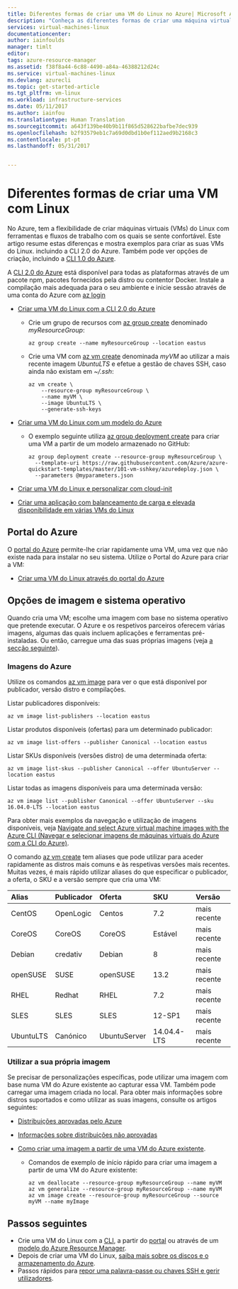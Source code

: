 ```yaml
---
title: Diferentes formas de criar uma VM do Linux no Azure| Microsoft Azure
description: "Conheça as diferentes formas de criar uma máquina virtual do Linux no Azure, incluindo ligações para ferramentas e tutoriais para cada método."
services: virtual-machines-linux
documentationcenter: 
author: iainfoulds
manager: timlt
editor: 
tags: azure-resource-manager
ms.assetid: f38f8a44-6c88-4490-a84a-46388212d24c
ms.service: virtual-machines-linux
ms.devlang: azurecli
ms.topic: get-started-article
ms.tgt_pltfrm: vm-linux
ms.workload: infrastructure-services
ms.date: 05/11/2017
ms.author: iainfou
ms.translationtype: Human Translation
ms.sourcegitcommit: a643f139be40b9b11f865d528622bafbe7dec939
ms.openlocfilehash: b2f93579eb1c7a69d0dbd1b0ef112aed9b2168c3
ms.contentlocale: pt-pt
ms.lasthandoff: 05/31/2017


---
```

<a id="different-ways-to-create-a-linux-vm" class="xliff"></a>

# Diferentes formas de criar uma VM com Linux
No Azure, tem a flexibilidade de criar máquinas virtuais (VMs) do Linux com ferramentas e fluxos de trabalho com os quais se sente confortável. Este artigo resume estas diferenças e mostra exemplos para criar as suas VMs do Linux. incluindo a CLI 2.0 do Azure. Também pode ver opções de criação, incluindo a [CLI 1.0 do Azure](creation-choices-nodejs.md).

A [CLI 2.0 do Azure](/cli/azure/install-az-cli2) está disponível para todas as plataformas através de um pacote npm, pacotes fornecidos pela distro ou contentor Docker. Instale a compilação mais adequada para o seu ambiente e inicie sessão através de uma conta do Azure com [az login](/cli/azure/#login)

* [Criar uma VM do Linux com a CLI 2.0 do Azure](quick-create-cli.md)
  
  * Crie um grupo de recursos com [az group create](/cli/azure/group#create) denominado *myResourceGroup*: 
   
    ```azurecli
    az group create --name myResourceGroup --location eastus
    ```
    
  * Crie uma VM com [az vm create](/cli/azure/vm#create) denominada *myVM* ao utilizar a mais recente imagem *UbuntuLTS* e efetue a gestão de chaves SSH, caso ainda não existam em *~/.ssh*:

    ```azurecli
    az vm create \
        --resource-group myResourceGroup \
        --name myVM \
        --image UbuntuLTS \
        --generate-ssh-keys
    ```

* [Criar uma VM do Linux com um modelo do Azure](create-ssh-secured-vm-from-template.md)
  
  * O exemplo seguinte utiliza [az group deployment create](/cli/azure/group/deployment#create) para criar uma VM a partir de um modelo armazenado no GitHub:
    
    ```azurecli
    az group deployment create --resource-group myResourceGroup \ 
      --template-uri https://raw.githubusercontent.com/Azure/azure-quickstart-templates/master/101-vm-sshkey/azuredeploy.json \
      --parameters @myparameters.json
    ```
* [Criar uma VM do Linux e personalizar com cloud-init](tutorial-automate-vm-deployment.md)

* [Criar uma aplicação com balanceamento de carga e elevada disponibilidade em várias VMs do Linux](tutorial-load-balancer.md)


<a id="azure-portal" class="xliff"></a>

## Portal do Azure
O [portal do Azure](https://portal.azure.com) permite-lhe criar rapidamente uma VM, uma vez que não existe nada para instalar no seu sistema. Utilize o Portal do Azure para criar a VM:

* [Criar uma VM do Linux através do portal do Azure](quick-create-portal.md) 


<a id="operating-system-and-image-choices" class="xliff"></a>

## Opções de imagem e sistema operativo
Quando cria uma VM; escolhe uma imagem com base no sistema operativo que pretende executar. O Azure e os respetivos parceiros oferecem várias imagens, algumas das quais incluem aplicações e ferramentas pré-instaladas. Ou então, carregue uma das suas próprias imagens (veja [a secção seguinte](#use-your-own-image)).

<a id="azure-images" class="xliff"></a>

### Imagens do Azure
Utilize os comandos [az vm image](/cli/azure/vm/image) para ver o que está disponível por publicador, versão distro e compilações.

Listar publicadores disponíveis:

```azurecli
az vm image list-publishers --location eastus
```

Listar produtos disponíveis (ofertas) para um determinado publicador:

```azurecli
az vm image list-offers --publisher Canonical --location eastus
```

Listar SKUs disponíveis (versões distro) de uma determinada oferta:

```azurecli
az vm image list-skus --publisher Canonical --offer UbuntuServer --location eastus
```

Listar todas as imagens disponíveis para uma determinada versão:

```azurecli
az vm image list --publisher Canonical --offer UbuntuServer --sku 16.04.0-LTS --location eastus
```

Para obter mais exemplos da navegação e utilização de imagens disponíveis, veja [Navigate and select Azure virtual machine images with the Azure CLI (Navegar e selecionar imagens de máquinas virtuais do Azure com a CLI do Azure)](cli-ps-findimage.md).

O comando [az vm create](/cli/azure/vm#create) tem aliases que pode utilizar para aceder rapidamente as distros mais comuns e às respetivas versões mais recentes. Muitas vezes, é mais rápido utilizar aliases do que especificar o publicador, a oferta, o SKU e a versão sempre que cria uma VM:

| Alias | Publicador | Oferta | SKU | Versão |
|:--- |:--- |:--- |:--- |:--- |
| CentOS |OpenLogic |Centos |7.2 |mais recente |
| CoreOS |CoreOS |CoreOS |Estável |mais recente |
| Debian |credativ |Debian |8 |mais recente |
| openSUSE |SUSE |openSUSE |13.2 |mais recente |
| RHEL |Redhat |RHEL |7.2 |mais recente |
| SLES |SLES |SLES |12-SP1 |mais recente |
| UbuntuLTS |Canónico |UbuntuServer |14.04.4-LTS |mais recente |

<a id="use-your-own-image" class="xliff"></a>

### Utilizar a sua própria imagem
Se precisar de personalizações específicas, pode utilizar uma imagem com base numa VM do Azure existente ao capturar essa VM. Também pode carregar uma imagem criada no local. Para obter mais informações sobre distros suportados e como utilizar as suas imagens, consulte os artigos seguintes:

* [Distribuições aprovadas pelo Azure](endorsed-distros.md)
* [Informações sobre distribuições não aprovadas](create-upload-generic.md)
* [Como criar uma imagem a partir de uma VM do Azure existente](tutorial-custom-images.md).
  
  * Comandos de exemplo de início rápido para criar uma imagem a partir de uma VM do Azure existente:
    
    ```azurecli
    az vm deallocate --resource-group myResourceGroup --name myVM
    az vm generalize --resource-group myResourceGroup --name myVM
    az vm image create --resource-group myResourceGroup --source myVM --name myImage
    ```

<a id="next-steps" class="xliff"></a>

## Passos seguintes
* Crie uma VM do Linux com a [CLI](quick-create-cli.md), a partir do [portal](quick-create-portal.md) ou através de um [modelo do Azure Resource Manager](../windows/cli-deploy-templates.md).
* Depois de criar uma VM do Linux, [saiba mais sobre os discos e o armazenamento do Azure](tutorial-manage-disks.md).
* Passos rápidos para [repor uma palavra-passe ou chaves SSH e gerir utilizadores](using-vmaccess-extension.md).

